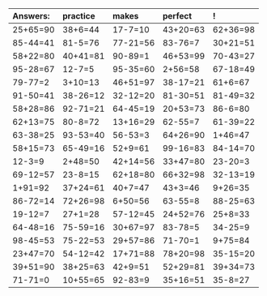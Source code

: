 | Answers: | practice | makes | perfect | ! |
| :--- | :--- | :--- | :--- | :--- |
| 25+65=90 | 38+6=44 | 17-7=10 | 43+20=63 | 62+36=98 | 
| 85-44=41 | 81-5=76 | 77-21=56 | 83-76=7 | 30+21=51 | 
| 58+22=80 | 40+41=81 | 90-89=1 | 46+53=99 | 70-43=27 | 
| 95-28=67 | 12-7=5 | 95-35=60 | 2+56=58 | 67-18=49 | 
| 79-77=2 | 3+10=13 | 46+51=97 | 38-17=21 | 61+6=67 | 
| 91-50=41 | 38-26=12 | 32-12=20 | 81-30=51 | 81-49=32 | 
| 58+28=86 | 92-71=21 | 64-45=19 | 20+53=73 | 86-6=80 | 
| 62+13=75 | 80-8=72 | 13+16=29 | 62-55=7 | 61-39=22 | 
| 63-38=25 | 93-53=40 | 56-53=3 | 64+26=90 | 1+46=47 | 
| 58+15=73 | 65-49=16 | 52+9=61 | 99-16=83 | 84-14=70 | 
| 12-3=9 | 2+48=50 | 42+14=56 | 33+47=80 | 23-20=3 | 
| 69-12=57 | 23-8=15 | 62+18=80 | 66+32=98 | 32-13=19 | 
| 1+91=92 | 37+24=61 | 40+7=47 | 43+3=46 | 9+26=35 | 
| 86-72=14 | 72+26=98 | 6+50=56 | 63-55=8 | 88-25=63 | 
| 19-12=7 | 27+1=28 | 57-12=45 | 24+52=76 | 25+8=33 | 
| 64-48=16 | 75-59=16 | 30+67=97 | 83-78=5 | 34-25=9 | 
| 98-45=53 | 75-22=53 | 29+57=86 | 71-70=1 | 9+75=84 | 
| 23+47=70 | 54-12=42 | 17+71=88 | 78+20=98 | 35-15=20 | 
| 39+51=90 | 38+25=63 | 42+9=51 | 52+29=81 | 39+34=73 | 
| 71-71=0 | 10+55=65 | 92-83=9 | 35+16=51 | 35-8=27 | 
